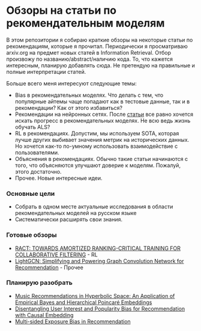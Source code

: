 
# Обзоры на статьи по рекомендательным моделям

В этом репозитории я собираю краткие обзоры на некоторые статьи по рекомендациям, которые я прочитал. Периодически я просматриваю arxiv.org на предмет новых статей в Information Retrieval. Отбор произвожу по названию/abstract/наличию кода. То, что кажется интересным, планирую добавлять сюда.  Не претендую на правильные и полные интерпретации статей.

Больше всего меня интересуют следующие темы:

- Bias в рекомендательных моделях. Что делать с тем, что популярные айтемы чаще попадают как в тестовые данные, так и в рекомендации? Как от этого избавиться?
- Рекомендации на нейронных сетях. После [статьи](https://arxiv.org/pdf/1907.06902.pdf) все равно хочется искать прогресс в рекомендательных моделях. Не всю ведь жизнь обучать ALS?
- RL в рекомендациях. Допустим, мы используем SOTA, которая лучше других выбивает значения метрик на исторических данных. Но хочется как-то по-умному использовать взаимодействие с пользователями.
- Объяснения в рекомендациях. Обычно такие статьи начинаются с того, что объясняются улучшают доверие к моделям. Пожалуй, этого достаточно.
- Прочее. Новые интересные идеи.

### Основные цели

- Собрать в одном месте актуальные исследования в области рекомендательных моделей на русском языке
- Систематически расширять свои знания.       

### Готовые обзоры

- [RACT: TOWARDS AMORTIZED RANKING-CRITICAL TRAINING FOR COLLABORATIVE FILTERING](https://github.com/fotol1/RecSysPapersReviews/blob/master/RaCT.md) - RL
- [LightGCN: Simplifying and Powering Graph Convolution Network for Recommendation](https://github.com/fotol1/RecSysPapersReviews/blob/master/LightGCN.md) - Прочее

### Планирую разобрать

- [Music Recommendations in Hyperbolic Space: An Application of
Empirical Bayes and Hierarchical Poincaré Embeddings](https://arxiv.org/pdf/2006.15772.pdf)
- [Disentangling User Interest and Popularity Bias for
Recommendation with Causal Embedding](https://arxiv.org/pdf/2006.11011.pdf)
- [Multi-sided Exposure Bias in Recommendation](https://arxiv.org/pdf/2006.15772.pdf)
